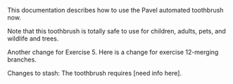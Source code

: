 This documentation describes how to use the Pavel automated toothbrush now.

Note that this toothbrush is totally safe to use for children, adults, pets, and wildlife and trees.

Another change for Exercise 5. Here is a change for exercise 12-merging branches.

Changes to stash:
The toothbrush requires [need info here].
